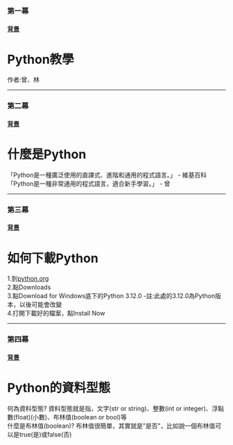 ### 第一幕
#### [背景](https://images.unsplash.com/photo-1624953587687-daf255b6b80a?q=80&w=1000&auto=format&fit=crop&ixlib=rb-4.0.3&ixid=M3wxMjA3fDB8MHxzZWFyY2h8M3x8cHl0aG9uJTIwY29kZXxlbnwwfHwwfHx8MA%3D%3D)   
# Python教學
作者:曾、林   


---

### 第二幕
#### [背景](https://github.com/iPigTW/school-project/blob/main/bg2.png?raw=true)
# 什麼是Python

「Python是一種廣泛使用的直譯式、進階和通用的程式語言。」 - 維基百科   
「Python是一種非常通用的程式語言，適合新手學習。」 - 曾

---

### 第三幕
#### [背景](https://devblogs.microsoft.com/python/wp-content/uploads/sites/12/2018/08/pythonfeature.png)
# 如何下載Python
1.到[python.org](https://python.org)   
2.點Downloads   
3.點Download for Windows底下的Python 3.12.0   -註:此處的3.12.0為Python版本，以後可能會改變   
4.打開下載好的檔案，點Install Now

---

### 第四幕
#### [背景](https://media.geeksforgeeks.org/wp-content/uploads/20191023173512/Python-data-structure.jpg)
# Python的資料型態
何為資料型態? 資料型態就是指，文字(str or string)、整數(int or integer)、浮點數(float)(小數)、布林值(boolean or bool)等  
什麼是布林值(boolean)? 布林值很簡單，其實就是"是否"，比如說一個布林值可以是true(是)或false(否)

